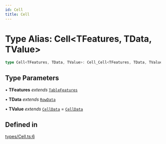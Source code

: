 ```yaml
---
id: Cell
title: Cell
---
```


# Type Alias: Cell\<TFeatures, TData, TValue\>

```ts
type Cell<TFeatures, TData, TValue>: Cell_Cell<TFeatures, TData, TValue> & UnionToIntersection<"ColumnGrouping" extends keyof TFeatures ? Cell_ColumnGrouping : never>;
```

## Type Parameters

• **TFeatures** *extends* [`TableFeatures`](tablefeatures.md)

• **TData** *extends* [`RowData`](rowdata.md)

• **TValue** *extends* [`CellData`](celldata.md) = [`CellData`](celldata.md)

## Defined in

[types/Cell.ts:6](https://github.com/TanStack/table/blob/main/packages/table-core/src/types/Cell.ts#L6)
